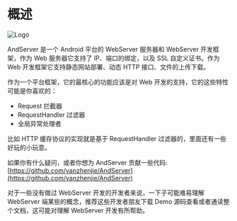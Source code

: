 # 概述

![Logo](./images/logo.svg)

AndServer 是一个 Android 平台的 WebServer 服务器和 WebServer 开发框架，作为 Web 服务器它支持了 IP、端口的绑定，以及 SSL 自定义证书。作为 Web 开发框架它支持静态网站部署、动态 HTTP 接口、文件的上传下载。

作为一个平台框架，它的最核心的功能应该是对 Web 开发的支持，它的这些特性可能是你喜欢的：

- Request 拦截器
- RequestHandler 过滤器
- 全局异常处理者

比如 HTTP 缓存协议的实现就是基于 RequestHandler 过滤器的，里面还有一些好玩的小玩意。

如果你有什么疑问，或者你想为 AndServer 贡献一些代码:  
[https://github.com/yanzhenjie/AndServer](https://github.com/yanzhenjie/AndServer)

对于一些没有做过 WebServer 开发的开发者来说，一下子可能难易理解 WebServer 端某些的概念，推荐这些开发者朋友下载 Demo 源码查看或者通读整个文档，这可能对理解 WebServer 开发有所帮助。
